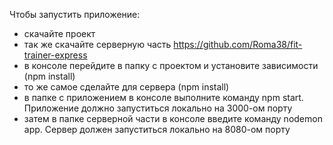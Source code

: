 Чтобы запустить приложение:
- скачайте проект
- так же скачайте серверную часть https://github.com/Roma38/fit-trainer-express
- в консоле перейдите в папку с проектом и установите зависимости (npm install)
- то же самое сделайте для сервера (npm install)
- в папке с приложением в консоле выполните команду npm start. Приложение должно запуститься локально на 3000-ом порту
- затем в папке серверной части в консоле введите команду nodemon app. Сервер должен запуститься локально на 8080-ом порту
